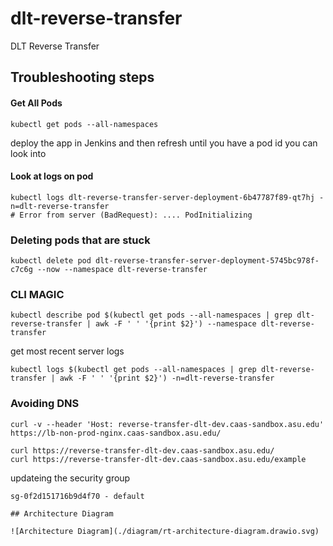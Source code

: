 # dlt-reverse-transfer

DLT Reverse Transfer

## Troubleshooting steps

#### Get All Pods

```
kubectl get pods --all-namespaces
```

deploy the app in Jenkins and then refresh until you have a pod id you can look into

#### Look at logs on pod

```
kubectl logs dlt-reverse-transfer-server-deployment-6b47787f89-qt7hj -n=dlt-reverse-transfer
# Error from server (BadRequest): .... PodInitializing

```

### Deleting pods that are stuck

```
kubectl delete pod dlt-reverse-transfer-server-deployment-5745bc978f-c7c6g --now --namespace dlt-reverse-transfer
```

### CLI MAGIC

```
kubectl describe pod $(kubectl get pods --all-namespaces | grep dlt-reverse-transfer | awk -F ' ' '{print $2}') --namespace dlt-reverse-transfer
```

get most recent server logs

```
kubectl logs $(kubectl get pods --all-namespaces | grep dlt-reverse-transfer | awk -F ' ' '{print $2}') -n=dlt-reverse-transfer
```

### Avoiding DNS

```
curl -v --header 'Host: reverse-transfer-dlt-dev.caas-sandbox.asu.edu' https://lb-non-prod-nginx.caas-sandbox.asu.edu/
```

```
curl https://reverse-transfer-dlt-dev.caas-sandbox.asu.edu/
curl https://reverse-transfer-dlt-dev.caas-sandbox.asu.edu/example
```

updateing the security group

```
sg-0f2d151716b9d4f70 - default

## Architecture Diagram

![Architecture Diagram](./diagram/rt-architecture-diagram.drawio.svg)
```
